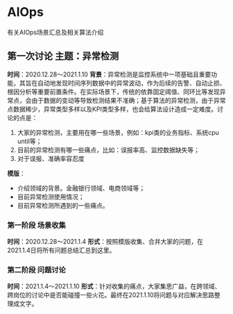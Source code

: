 # AIOps
有关AIOps场景汇总及相关算法介绍
## 第一次讨论 主题：异常检测
**时间**：2020.12.28～2021.1.10
**背景**：异常检测是监控系统中一项基础且重要功能，其旨在自动地发现时间序列数据中的异常波动，作为后续的告警、自动止损、根因分析等重要前置条件。在实际场景下，传统的依靠固定阈值、同环比等发现异常点，会由于数据的变动等导致检测结果不准确；基于算法的异常检测，由于异常点数据稀少，异常类型多样以及KPI类型多样，也会给算法设计造成一定难度。讨论的点是：
1. 大家的异常检测，主要用在哪一些场景，例如：kpi类的业务指标、系统cpu until等；
2. 目前的异常检测有哪一些痛点，比如：误报率高、监控数据缺失等；
3. 对于误报、准确率容忍度
   
**模版**：
- 介绍领域的背景。金融银行领域、电商领域等；
- 目前异常检测使用情况；
- 目前异常检测所遇到的一些痛点。
  
### 第一阶段 场景收集
**时间**：2020.12.28～2021.1.4
**形式**：按照模版收集、合并大家的问题，在2021.1.4日将所有问题总结汇总到这里。

### 第二阶段 问题讨论
**时间**：2021.1.4～2021.1.10
**形式**：针对收集的痛点，大家集思广益，在跨领域、跨岗位的讨论中是否能碰撞一些火花。最终在2021.1.10将问题与对应解决思路整理成文字。

